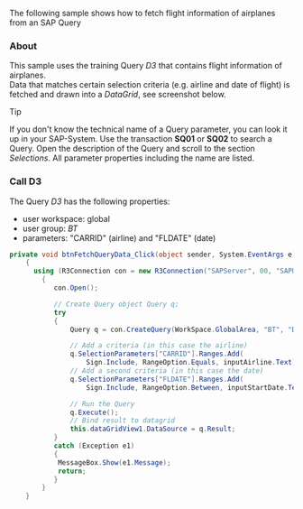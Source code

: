 The following sample shows how to fetch flight information of airplanes from an SAP Query

### About

This sample uses the training Query *D3* that contains flight information of airplanes.\
Data that matches certain selection criteria (e.g. airline and date of flight) is fetched and drawn into a *DataGrid*, see screenshot below.

Tip

If you don't know the technical name of a Query parameter, you can look it up in your SAP-System. Use the transaction **SQ01** or **SQ02** to search a Query. Open the description of the Query and scroll to the section *Selections*. All parameter properties including the name are listed.

### Call D3

The Query *D3* has the following properties:

- user workspace: global
- user group: *BT*
- parameters: "CARRID" (airline) and "FLDATE" (date)

```csharp
private void btnFetchQueryData_Click(object sender, System.EventArgs e)
    {
      using (R3Connection con = new R3Connection("SAPServer", 00, "SAPUser", "Password", "EN", "800"))
        { 
           con.Open();

           // Create Query object Query q; 
           try
           {
               Query q = con.CreateQuery(WorkSpace.GlobalArea, "BT", "D3");

               // Add a criteria (in this case the airline) 
               q.SelectionParameters["CARRID"].Ranges.Add(
                   Sign.Include, RangeOption.Equals, inputAirline.Text);
               // Add a second criteria (in this case the date) 
               q.SelectionParameters["FLDATE"].Ranges.Add(
                   Sign.Include, RangeOption.Between, inputStartDate.Text, inputEndDate.Text);

               // Run the Query 
               q.Execute();
               // Bind result to datagrid 
               this.dataGridView1.DataSource = q.Result;
           }
           catch (Exception e1)
           {
            MessageBox.Show(e1.Message);
            return;
           }
        }
    }

```
